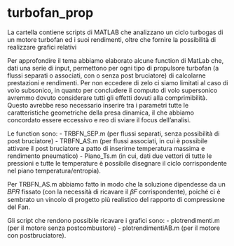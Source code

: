 # turbofan_prop
La cartella contiene scripts di MATLAB che analizzano un ciclo turbogas di un motore turbofan ed i suoi rendimenti, oltre che fornire la possibilità di realizzare grafici relativi

Per approfondire il tema abbiamo elaborato alcune function di MatLab che, 
dati una serie di input, permettono per ogni tipo di propulsore turbofan (a 
flussi separati o associati, con o senza post bruciatore) di calcolarne prestazioni 
e rendimenti. Per non eccedere di zelo ci siamo 
limitati al caso di volo subsonico, in quanto per concludere il computo di volo 
supersonico avremmo dovuto considerare tutti gli effetti dovuti alla 
comprimibilità. Questo avrebbe reso necessario inserire tra i parametri tutte le 
caratteristiche geometriche della presa dinamica, il che abbiamo 
concordato essere eccessivo e reo di sviare il focus dell’analisi.

Le function sono: 
	- TRBFN_SEP.m (per flussi separati, senza possibilità di post bruciatore)
	- TRBFN_AS.m (per flussi associati, in cui è possibile attivare il post 
		bruciatore a patto di inserirne temperatura massima e rendimento 
		pneumatico)
	- Piano_Ts.m (in cui, dati due vettori di tutte le pressioni e tutte le 
		temperature è possibile disegnare il ciclo corrispondente nel piano 
		temperatura/entropia).

Per TRBFN_AS.m abbiamo fatto in modo che la soluzione dipendesse da un 
𝐵𝑃𝑅 fissato (con la necessità di ricavare il 𝛽𝐹 corrispondente), poiché ci è 
sembrato un vincolo di progetto più realistico del rapporto di compressione del 
Fan.

Gli script che rendono possibile ricavare i grafici sono: 
	- plotrendimenti.m (per il motore senza postcombustore)
	- plotrendimentiAB.m (per il motore con postbruciatore).
